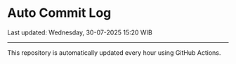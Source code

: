 # Auto Commit Log

Last updated: Wednesday, 30-07-2025 15:20 WIB

---

This repository is automatically updated every hour using GitHub Actions.
